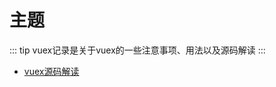 <!--
 * @Author: jackson
 * @Date: 2020-05-23 18:48:20
 * @LastEditors: jackson
 * @LastEditTime: 2020-05-23 19:35:56
-->

# 主题

::: tip
vuex记录是关于vuex的一些注意事项、用法以及源码解读
:::

* [vuex源码解读](./vuex-resource-resolve.md)